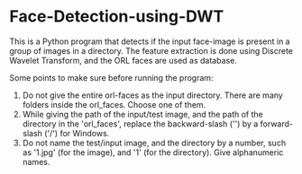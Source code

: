 # Face-Detection-using-DWT
This is a Python program that detects if the input face-image is present in a group of images in a directory. The feature extraction is done using Discrete Wavelet Transform, and the ORL faces are used as database.

Some points to make sure before running the program:

1. Do not give the entire orl-faces as the input directory. There are many folders inside the orl_faces. Choose one of them.
2. While giving the path of the input/test image, and the path of the directory in the 'orl_faces', replace the backward-slash ('\') by a forward-slash ('/') for Windows.
3. Do not name the test/input image, and the directory by a number, such as '1.jpg' (for the image),
 and '1' (for the directory). Give alphanumeric names.
